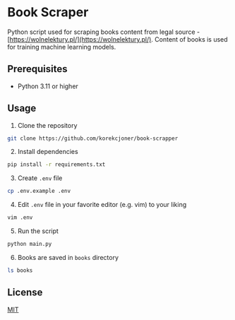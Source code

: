 # Book Scraper

Python script used for scraping books content from legal source - [https://wolnelektury.pl/](https://wolnelektury.pl/). Content of books is used for training machine learning models.

## Prerequisites

- Python 3.11 or higher

## Usage

1. Clone the repository

```bash
git clone https://github.com/korekcjoner/book-scrapper
```

2. Install dependencies

```bash
pip install -r requirements.txt
```

3. Create `.env` file

```bash
cp .env.example .env
```

4. Edit `.env` file in your favorite editor (e.g. vim) to your liking

```bash
vim .env
```

5. Run the script

```bash
python main.py
```

6. Books are saved in `books` directory

```bash
ls books
```

## License

[MIT](https://choosealicense.com/licenses/mit/)
